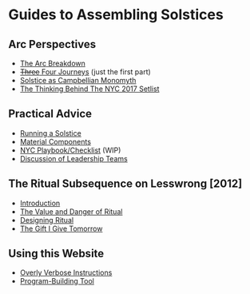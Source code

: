# Guides to Assembling Solstices

## Arc Perspectives
* [The Arc Breakdown](http://secularsolstice.com/the-arc-breakdown/)
* [~~Three~~ Four Journeys](http://secularsolstice.com/musical-arcs-and-goals/) (just the first part)
* [Solstice as Campbellian Monomyth](http://secularsolstice.com/a-campbellian-perspective-on-solstice/)
* [The Thinking Behind The NYC 2017 Setlist](http://secularsolstice.com/the-thinking-behind-the-nyc-2017-setlist/)

## Practical Advice

* [Running a Solstice](http://secularsolstice.com/running-brighter-than-today/)
* [Material Components](http://secularsolstice.com/material-components/)
* [NYC Playbook/Checklist](https://docs.google.com/document/d/1yzDMuEmNvFXQbR2_KCuwntXxs97K1XtGTIyA8eG_zx0/edit#) (WIP)
* [Discussion of Leadership Teams](https://www.facebook.com/daniel.speyer/posts/10209881322668426)

## The Ritual Subsequence on Lesswrong [2012]

* [Introduction](http://lesswrong.com/lw/8x5/ritual_report_nyc_less_wrong_solstice_celebration/)
* [The Value and Danger of Ritual](http://lesswrong.com/lw/93l/the_value_and_danger_of_ritual/)
* [Designing Ritual](http://lesswrong.com/lw/9aw/designing_ritual/)
* [The Gift I Give Tomorrow](http://lesswrong.com/lw/9bb/the_gift_i_give_tomorrow/)

## Using this Website

* [Overly Verbose Instructions](How_To_Add_To_This_Website.html)
* [Program-Building Tool](../list_building.html)